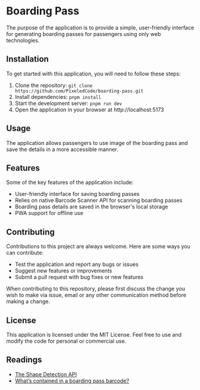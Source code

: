 # Boarding Pass

The purpose of the application is to provide a simple, user-friendly interface for generating boarding passes for passengers using only web technologies.

## Installation

To get started with this application, you will need to follow these steps:

1. Clone the repository: `git clone https://github.com/PixeledCode/boarding-pass.git`
2. Install dependencies: `pnpm install`
3. Start the development server: `pnpm run dev`
4. Open the application in your browser at http://localhost:5173

## Usage

The application allows passengers to use image of the boarding pass and save the details in a more accessible manner.

## Features

Some of the key features of the application include:

- User-friendly interface for saving boarding passes
- Relies on native Barcode Scanner API for scanning boarding passes
- Boarding pass details are saved in the browser's local storage
- PWA support for offline use

## Contributing

Contributions to this project are always welcome. Here are some ways you can contribute:

- Test the application and report any bugs or issues
- Suggest new features or improvements
- Submit a pull request with bug fixes or new features

When contributing to this repository, please first discuss the change you wish to make via issue, email or any other communication method before making a change.

## License

This application is licensed under the MIT License. Feel free to use and modify the code for personal or commercial use.

## Readings

- [The Shape Detection API](https://developer.chrome.com/articles/shape-detection/)
- [What’s contained in a boarding pass barcode?](https://se.au/notes/whats-contained-in-a-boarding-pass-barcode/)
